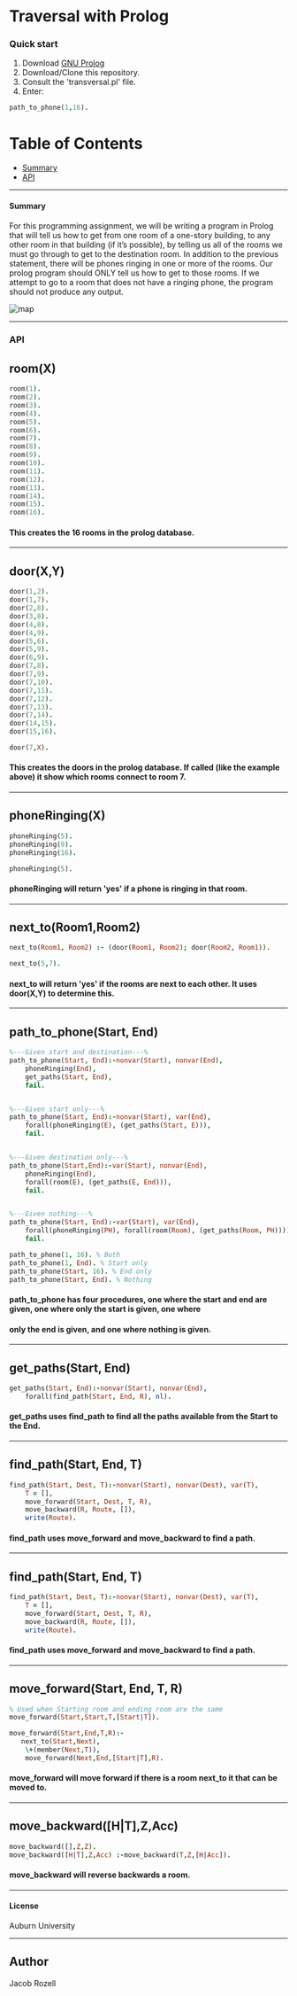 # Traversal with Prolog


### Quick start
1) Download [GNU Prolog](http://www.gprolog.org/#download)
2) Download/Clone this repository.
3) Consult the 'transversal.pl' file.
4) Enter:

```prolog
path_to_phone(1,16).
```

# Table of Contents
* [Summary](#summary)
* [API](#API)

___

#### Summary
For this programming assignment, we will be writing a program in Prolog that will tell us how to get from one
room of a one-story building, to any other room in that building (if it’s possible), by telling us all of the rooms we
must go through to get to the destination room. In addition to the previous statement, there will be phones ringing in
one or more of the rooms. Our prolog program should ONLY tell us how to get to those rooms. If we attempt to go
to a room that does not have a ringing phone, the program should not produce any output.

![map](https://github.com/jacobrozell/PrologProject/blob/master/map.PNG)
___

### API

## room(X)
```prolog
room(1).
room(2).
room(3).
room(4).
room(5).
room(6).
room(7).
room(8).
room(9).
room(10).
room(11).
room(12).
room(13).
room(14).
room(15).
room(16).
```
#### This creates the 16 rooms in the prolog database.
___

## door(X,Y)
```prolog
door(1,2).
door(1,7).
door(2,8).
door(3,8).
door(4,8).
door(4,9).
door(5,6).
door(5,9).
door(6,9).
door(7,8).
door(7,9).
door(7,10).
door(7,11).
door(7,12).
door(7,13).
door(7,14).
door(14,15).
door(15,16).
```
```prolog
door(7,X).
```
#### This creates the doors in the prolog database. If called (like the example above) it show which rooms connect to room 7.
___

## phoneRinging(X)
```prolog
phoneRinging(5).
phoneRinging(9).
phoneRinging(16).
```
```prolog
phoneRinging(5). 
```
#### phoneRinging will return 'yes' if a phone is ringing in that room.
___

## next_to(Room1,Room2)
```prolog
next_to(Room1, Room2) :- (door(Room1, Room2); door(Room2, Room1)).
```
```prolog
next_to(5,7).
```
#### next_to will return 'yes' if the rooms are next to each other. It uses door(X,Y) to determine this.
___

## path_to_phone(Start, End)
```prolog
%---Given start and destination---%
path_to_phone(Start, End):-nonvar(Start), nonvar(End),
	phoneRinging(End),
	get_paths(Start, End),
	fail.


%---Given start only---%
path_to_phone(Start, End):-nonvar(Start), var(End),
	forall(phoneRinging(E), (get_paths(Start, E))),
	fail.


%---Given destination only---%
path_to_phone(Start,End):-var(Start), nonvar(End),
	phoneRinging(End),
	forall(room(E), (get_paths(E, End))),
	fail.


%---Given nothing---%
path_to_phone(Start, End):-var(Start), var(End),
	forall(phoneRinging(PH), forall(room(Room), (get_paths(Room, PH)))),
	fail.
```
```prolog
path_to_phone(1, 16). % Both
path_to_phone(1, End). % Start only
path_to_phone(Start, 16). % End only
path_to_phone(Start, End). % Nothing
```
#### path_to_phone has four procedures, one where the start and end are given, one where only the start is given, one where 
#### only the end is given, and one where nothing is given.
___

## get_paths(Start, End)
```prolog
get_paths(Start, End):-nonvar(Start), nonvar(End),
	forall(find_path(Start, End, R), nl).
```
#### get_paths uses find_path to find all the paths available from the Start to the End.
___

## find_path(Start, End, T)
```prolog
find_path(Start, Dest, T):-nonvar(Start), nonvar(Dest), var(T),
	T = [],
	move_forward(Start, Dest, T, R),
	move_backward(R, Route, []),
	write(Route).
```
#### find_path uses move_forward and move_backward to find a path.
___


## find_path(Start, End, T)
```prolog
find_path(Start, Dest, T):-nonvar(Start), nonvar(Dest), var(T),
	T = [],
	move_forward(Start, Dest, T, R),
	move_backward(R, Route, []),
	write(Route).
```
#### find_path uses move_forward and move_backward to find a path.
___


## move_forward(Start, End, T, R)
```prolog
% Used when Starting room and ending room are the same
move_forward(Start,Start,T,[Start|T]). 	

move_forward(Start,End,T,R):-
   next_to(Start,Next),
	\+(member(Next,T)), 
	move_forward(Next,End,[Start|T],R).
```
#### move_forward will move forward if there is a room next_to it that can be moved to.
___


## move_backward([H|T],Z,Acc)
```prolog
move_backward([],Z,Z).
move_backward([H|T],Z,Acc) :-move_backward(T,Z,[H|Acc]).
```
#### move_backward will reverse backwards a room.
___

#### License
Auburn University
___

## Author
Jacob Rozell

